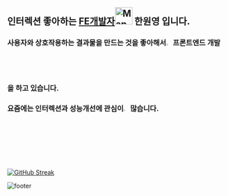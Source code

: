 ## 인터렉션 좋아하는 [FE개발자](https://qpwoei0123.github.io/)<img src="https://raw.githubusercontent.com/Tarikul-Islam-Anik/Animated-Fluent-Emojis/master/Emojis/People/Man%20Technologist.png" alt="Man Technologist" width="40"/> 한원영 입니다.

### 사용자와 상호작용하는 결과물을 만드는 것을 좋아해서<image src='https://raw.githubusercontent.com/Tarikul-Islam-Anik/tarikul-islam-anik/main/assets/images/Rocket.png' width="2.3%" /> 프론트엔드 개발을 하고 있습니다.

### 요즘에는 인터렉션과 성능개선에 관심이<image src='https://raw.githubusercontent.com/Tarikul-Islam-Anik/tarikul-islam-anik/main/assets/images/Star.png' width="2.3%" /> 많습니다.
<br/>

[![GitHub Streak](https://streak-stats.demolab.com?user=qpwoei0123&theme=blueberry-duo&locale=ko&date_format=%5BY.%5Dn.j&card_height=200&dates=6688FF&hide_longest_streak=true)](https://git.io/streak-stats)

![footer](https://capsule-render.vercel.app/api?type=waving&color=0:46c9df,50:B6E3FF&section=footer&text=🏝️&fontAlign=95&height=100)
<!-- 

### "사용자와 상호작용하는 결과물을 만드는 것을 좋아하여 꾸준히 프론트엔드 개발을 하고 있습니다"


  ![TypeScript](https://img.shields.io/badge/typescript-%23007ACC.svg?style=for-the-badge&logo=typescript&logoColor=white)
    ![React](https://img.shields.io/badge/react-%2320232a.svg?style=for-the-badge&logo=react&logoColor=%2361DAFB)
      ![TailwindCSS](https://img.shields.io/badge/tailwindcss-%2338B2AC.svg?style=for-the-badge&logo=tailwind-css&logoColor=white)

### <image src='https://raw.githubusercontent.com/Tarikul-Islam-Anik/tarikul-islam-anik/main/assets/images/Rocket.png' width="2.3%" /> Language 

  ![HTML5](https://img.shields.io/badge/html5-%23E34F26.svg?style=for-the-badge&logo=html5&logoColor=white)
  ![CSS3](https://img.shields.io/badge/css3-%231572B6.svg?style=for-the-badge&logo=css3&logoColor=white)
  ![JavaScript](https://img.shields.io/badge/javascript-%23323330.svg?style=for-the-badge&logo=javascript&logoColor=%23F7DF1E)


<br/>

###  Technical Skills & Technologies 


- Front-end frameworks & libraries
  

  ![Next JS](https://img.shields.io/badge/Next-black?style=for-the-badge&logo=next.js&logoColor=white)

- State Management Tools 
  
  ![React Query](https://img.shields.io/badge/-React%20Query-FF4154?style=for-the-badge&logo=react%20query&logoColor=white)
  ![Redux](https://img.shields.io/badge/redux-%23593d88.svg?style=for-the-badge&logo=redux&logoColor=white)
  ![Zustand](https://img.shields.io/badge/Zustand-violet?style=for-the-badge&logo=zustand.js&logoColor=white)

- Front-end UI frameworks & libraries 

  ![Styled Components](https://img.shields.io/badge/styled--components-DB7093?style=for-the-badge&logo=styled-components&logoColor=white)
  ![Bootstrap](https://img.shields.io/badge/bootstrap-%238511FA.svg?style=for-the-badge&logo=bootstrap&logoColor=white)


<br/>

### <image src='https://github.com/Tarikul-Islam-Anik/tarikul-islam-anik/blob/main/assets/images/Folded%20Hands%20Light%20Skin%20Tone.png?raw=true' width="2.3%" /> Collaborations 

  ![Git](https://img.shields.io/badge/git-%23F05033.svg?style=for-the-badge&logo=git&logoColor=white)
  ![Figma](https://img.shields.io/badge/figma-yellow.svg?style=for-the-badge&logo=figma&logoColor=white)
  ![Notion](https://img.shields.io/badge/Notion-grey.svg?style=for-the-badge&logo=Notion&logoColor=white)



